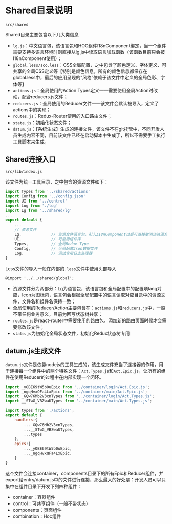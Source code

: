 # Shared目录说明

```
src/shared
```

Shared目录主要包含以下几大类信息

* `lg.js`：中文语言包，该语言包和HOC组件I18nComponent绑定，当一个组件需要支持多语言环境时则直接从lg.js中读取语言加载函数（该函数目前只会被I18nComponent使用）；
* `global.less/sco.less`：CSS全局配置，之中包含了颜色定义、字体定义、可共享的全局CSS定义等【特别是颜色信息，所有的颜色信息都保存在global.less中，最后的应用呈现的“风格”依赖于该文件中定义的全局色彩、字体等】
* `actions.js`：全局使用的Action Types定义——需要使用全局Action时改动，配合reducers.js文件；
* `reducers.js`：全局使用的Reducer文件——该文件会默认被导入，定义了actions中的实现；
* `routes.js`：Redux-Router使用的入口路由文件；
* `state.js`：初始化状态文件；
* `datum.js`：【系统生成】生成的连接文件，该文件不在git托管中，不同开发人员生成内容不同，目前该文件已经在启动脚本中生成了，所以不需要手工执行工具脚本来生成。

## Shared连接入口

```
src/lib/index.js
```

该文件为统一工具目录，之中包含的资源文件如下：

```javascript
import Types from '../shared/actions'
import Config from '../config.json'
import UI from '../control'
import Log from './log'
import Lg from '../shared/lg'
...
export default {
    ...
    // 资源文件
    Lg,             // 资源文件语言包，引入I18nComponent过后可直接取消该资源文件的引用
    UI,             // 可重用组件库
    Types,          // 全局Redux Type
    Config,         // 全局配置Json数据文件
    Log,            // 调试专用日志处理器
}
```

Less文件的导入一般在内部的`.less`文件中使用头部导入

```less
@import '../../shared/global';
```

* 资源文件分为两部分：Lg为语言包，该语言包和全局配置中的配置项lang对应，Icon为图标包，语言包会根据全局配置中的语言读取对应目录中的资源文件，文件名和组件名保持一致；
* 全局使用的Reducer/Action主要包含在：`actions.js`和`reducers.js`中，一般不带任何业务意义，目前为回写状态树共享；
* `routes.js`是react-router中需要使用的路由包，添加新的路由页面时候才会需要修改该文件；
* `state.js`为初始化全局状态文件，初始化Redux状态树专用

## datum.js生成文件

`datum.js`文件是依靠nodejs的工具生成的，该生成文件充当了连接器的作用，用于连接每一个组件中的两个特殊文件：`Act.Types.js`和`Act.Epic.js`，让所有的组件在使用Reducer的过程中在内部实现一个闭环。

```javascript
import _yOBE69tW5b0uEpic from '../container/login/Act.Epic.js';
import _ngqHvxQFa4LxEpic from '../container/main/Act.Epic.js';
import _GQw76Mb2V3xnTypes from '../container/login/Act.Types.js';
import __STwG_VBZwaUTypes from '../container/main/Act.Types.js';

import types from './actions';
export default {
    handlers:{
        ..._GQw76Mb2V3xnTypes,
        ...__STwG_VBZwaUTypes,
        ...types
    },
    epics:{
        ..._yOBE69tW5b0uEpic,
        ..._ngqHvxQFa4LxEpic,
    }
}
```

这个文件会连接container，components目录下的所有Epic和Reducer组件，并export给entry/datum.js中的文件进行连接，那么最大的好处是：开发人员可以只集中在组件目录下开发下列四种组件：

* container：容器组件
* control：可共享组件（一般不带状态）
* components：页面组件
* combination：Hoc组件



